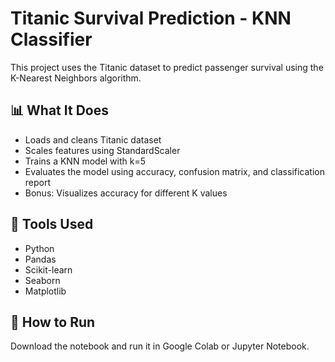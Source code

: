 # Titanic Survival Prediction - KNN Classifier

This project uses the Titanic dataset to predict passenger survival using the K-Nearest Neighbors algorithm.

## 📊 What It Does
- Loads and cleans Titanic dataset
- Scales features using StandardScaler
- Trains a KNN model with k=5
- Evaluates the model using accuracy, confusion matrix, and classification report
- Bonus: Visualizes accuracy for different K values

## 🧰 Tools Used
- Python
- Pandas
- Scikit-learn
- Seaborn
- Matplotlib

## 🚀 How to Run
Download the notebook and run it in Google Colab or Jupyter Notebook.


